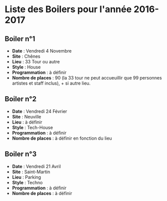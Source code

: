 # Liste des Boilers pour l'année 2016-2017

## Boiler n°1

* **Date** : Vendredi 4 Novembre
* **Site** : Chênes
* **Lieu** : 33 Tour ou autre
* **Style** : House
* **Programmation** : à définir
* **Nombre de places** : 90 (la 33 tour ne peut accueuillir que 99 personnes artistes et staff inclus), + si autre lieu.

## Boiler n°2

* **Date** : Vendredi 24 Février
* **Site** : Neuville
* **Lieu** : à définir
* **Style** : Tech-House
* **Programmation** : à définir
* **Nombre de places** : à définir en fonction du lieu

## Boiler n°3

* **Date** : Vendredi 21 Avril
* **Site** : Saint-Martin
* **Lieu** : Parking
* **Style** : Techno
* **Programmation** : à définir
* **Nombre de places** : à définir

